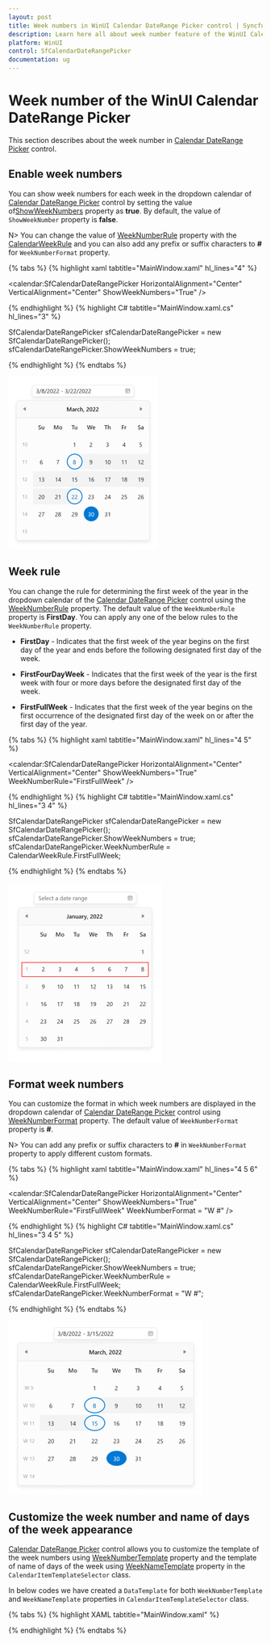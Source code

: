 ```yaml
---
layout: post
title: Week numbers in WinUI Calendar DateRange Picker control | Syncfusion
description: Learn here all about week number feature of the WinUI Calendar DateRange Picker (SfCalendarDateRangePicker) control and much more.
platform: WinUI
control: SfCalendarDateRangePicker
documentation: ug
---
```


# Week number of the WinUI Calendar DateRange Picker

This section describes about the week number in [Calendar DateRange Picker](https://help.syncfusion.com/cr/winui/Syncfusion.UI.Xaml.Calendar.SfCalendarDateRangePicker.html) control.

## Enable week numbers

You can show week numbers for each week in the dropdown calendar of [Calendar DateRange Picker](https://help.syncfusion.com/cr/winui/Syncfusion.UI.Xaml.Calendar.SfCalendarDateRangePicker.html) control by setting the value of[ShowWeekNumbers](https://help.syncfusion.com/cr/winui/Syncfusion.UI.Xaml.Calendar.SfCalendarDateRangePicker.html#Syncfusion_UI_Xaml_Calendar_SfCalendarDateRangePicker_ShowWeekNumbers) property as **true**. By default, the value of `ShowWeekNumber` property is **false**.

N> You can change the value of [WeekNumberRule](https://help.syncfusion.com/cr/winui/Syncfusion.UI.Xaml.Calendar.SfCalendarDateRangePicker.html#Syncfusion_UI_Xaml_Calendar_SfCalendarDateRangePicker_WeekNumberRule) property with the [CalendarWeekRule](https://docs.microsoft.com/en-us/dotnet/api/system.globalization.calendarweekrule?view=net-5.0) and you can also add any prefix or suffix characters to **#** for `WeekNumberFormat` property.

{% tabs %}
{% highlight xaml tabtitle="MainWindow.xaml" hl_lines="4" %}

<calendar:SfCalendarDateRangePicker HorizontalAlignment="Center" 
                                    VerticalAlignment="Center"
                                    ShowWeekNumbers="True"
                                    />

{% endhighlight %}
{% highlight C# tabtitle="MainWindow.xaml.cs" hl_lines="3" %}

SfCalendarDateRangePicker sfCalendarDateRangePicker = new SfCalendarDateRangePicker();
sfCalendarDateRangePicker.ShowWeekNumbers = true;

{% endhighlight %}
{% endtabs %}

![show-week-number-in-winui-calendar-date-range-picker](Images/week_numbers/show-week-number-in-winui-calendar-date-range-picker.png)

## Week rule

You can change the rule for determining the first week of the year in the dropdown calendar of the [Calendar DateRange Picker](https://help.syncfusion.com/cr/winui/Syncfusion.UI.Xaml.Calendar.SfCalendarDateRangePicker.html) control using the [WeekNumberRule](https://help.syncfusion.com/cr/winui/Syncfusion.UI.Xaml.Calendar.SfCalendarDateRangePicker.html#Syncfusion_UI_Xaml_Calendar_SfCalendarDateRangePicker_WeekNumberRule) property. The default value of the `WeekNumberRule` property is **FirstDay**. You can apply any one of the below rules to the `WeekNumberRule` property.

* **FirstDay** - Indicates that the first week of the year begins on the first day of the year and ends before the following designated first day of the week.

* **FirstFourDayWeek** - Indicates that the first week of the year is the first week with four or more days before the designated first day of the week.

* **FirstFullWeek** - Indicates that the first week of the year begins on the first occurrence of the designated first day of the week on or after the first day of the year.

{% tabs %}
{% highlight xaml tabtitle="MainWindow.xaml" hl_lines="4 5" %}

<calendar:SfCalendarDateRangePicker HorizontalAlignment="Center" 
                                    VerticalAlignment="Center"
                                    ShowWeekNumbers="True" 
                                    WeekNumberRule="FirstFullWeek" />

{% endhighlight %}
{% highlight C# tabtitle="MainWindow.xaml.cs" hl_lines="3 4" %}

SfCalendarDateRangePicker sfCalendarDateRangePicker = new SfCalendarDateRangePicker();
sfCalendarDateRangePicker.ShowWeekNumbers = true;
sfCalendarDateRangePicker.WeekNumberRule = CalendarWeekRule.FirstFullWeek;

{% endhighlight %}
{% endtabs %}

![show-week-number-with-rrule-in-winui-calendar-date-range-picker](Images/week_numbers/show-week-number-with-rrule-in-winui-calendar-date-range-picker.png)

## Format week numbers

You can customize the format in which week numbers are displayed in the dropdown calendar of [Calendar DateRange Picker](https://help.syncfusion.com/cr/winui/Syncfusion.UI.Xaml.Calendar.SfCalendarDateRangePicker.html) control using [WeekNumberFormat](https://help.syncfusion.com/cr/winui/Syncfusion.UI.Xaml.Calendar.SfCalendarDateRangePicker.html#Syncfusion_UI_Xaml_Calendar_SfCalendarDateRangePicker_WeekNumberFormat) property. The default value of `WeekNumberFormat` property is **#**.

N> You can add any prefix or suffix characters to **#** in `WeekNumberFormat` property to apply different custom formats.

{% tabs %}
{% highlight xaml tabtitle="MainWindow.xaml" hl_lines="4 5 6" %}

<calendar:SfCalendarDateRangePicker HorizontalAlignment="Center" 
                                    VerticalAlignment="Center"
                                    ShowWeekNumbers="True" 
                                    WeekNumberRule="FirstFullWeek"
                                    WeekNumberFormat = "W #" />

{% endhighlight %}
{% highlight C# tabtitle="MainWindow.xaml.cs" hl_lines="3 4 5" %}

SfCalendarDateRangePicker sfCalendarDateRangePicker = new SfCalendarDateRangePicker();
sfCalendarDateRangePicker.ShowWeekNumbers = true;
sfCalendarDateRangePicker.WeekNumberRule = CalendarWeekRule.FirstFullWeek;
sfCalendarDateRangePicker.WeekNumberFormat = "W #";

{% endhighlight %}
{% endtabs %}

![show-week-number-with-format-in-winui-calendar-date-range-picker](Images/week_numbers/show-week-number-with-format-in-winui-calendar-date-range-picker.png)

## Customize the week number and name of days of the week appearance

[Calendar DateRange Picker](https://help.syncfusion.com/cr/winui/Syncfusion.UI.Xaml.Calendar.SfCalendarDateRangePicker.html) control allows you to customize the template of the week numbers using [WeekNumberTemplate](https://help.syncfusion.com/cr/winui/Syncfusion.UI.Xaml.Calendar.CalendarItemTemplateSelector.html#Syncfusion_UI_Xaml_Calendar_CalendarItemTemplateSelector_WeekNumberTemplate) property and the template of name of days of the week using [WeekNameTemplate](https://help.syncfusion.com/cr/winui/Syncfusion.UI.Xaml.Calendar.CalendarItemTemplateSelector.html#Syncfusion_UI_Xaml_Calendar_CalendarItemTemplateSelector_WeekNameTemplate) property in the `CalendarItemTemplateSelector` class. 

In below codes we have created a `DataTemplate` for both `WeekNumberTemplate` and `WeekNameTemplate` properties in `CalendarItemTemplateSelector` class.

{% tabs %}
{% highlight XAML tabtitle="MainWindow.xaml" %}

<Grid>
    <Grid.Resources>
        <DataTemplate x:Key="WeekNameAndNumberTemplate">
            <Viewbox >
                <Grid>
                    <Ellipse Width="30" 
                                Height="30" 
                                Fill="White"
                                HorizontalAlignment="Center" VerticalAlignment="Center"
                                Margin="1" />
                    <TextBlock Text="{Binding DisplayText}" 
                                HorizontalAlignment="Center"
                                VerticalAlignment="Center" 
                                Foreground="DeepSkyBlue"/>
                </Grid>
            </Viewbox>
        </DataTemplate>
    </Grid.Resources>
    <calendar:SfCalendarDateRangePicker x:Name="sfCalendarDateRangePicker"
                                        HorizontalAlignment="Center" VerticalAlignment="Center" ShowWeekNumbers="True"
                                        WeekNumberRule="FirstFullWeek"
                                        >
        <FlyoutBase.AttachedFlyout>
            <editors:DropDownFlyout>
                <calendar:SfCalendar ShowWeekNumbers="{x:Bind sfCalendarDateRangePicker.ShowWeekNumbers,Mode=TwoWay}" >
                    <calendar:SfCalendar.Resources>
                        <Style TargetType="calendar:CalendarItem">
                            <Setter Property="ContentTemplateSelector">
                                <Setter.Value>
                                    <calendar:CalendarItemTemplateSelector WeekNameTemplate="{StaticResource WeekNameAndNumberTemplate}"
                                                                           WeekNumberTemplate="{StaticResource WeekNameAndNumberTemplate}"
                                                                           />
                                </Setter.Value>
                            </Setter>
                        </Style>
                    </calendar:SfCalendar.Resources>
                </calendar:SfCalendar>
            </editors:DropDownFlyout>
        </FlyoutBase.AttachedFlyout>
    </calendar:SfCalendarDateRangePicker>
</Grid>

{% endhighlight %}
{% endtabs %}